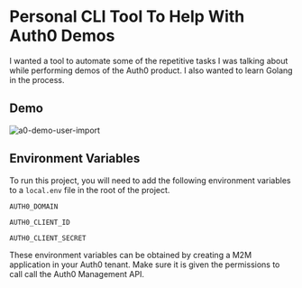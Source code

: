 # Personal CLI Tool To Help With Auth0 Demos

I wanted a tool to automate some of the repetitive tasks I was talking about while performing demos of the Auth0 product. I also wanted to learn Golang in the process.


## Demo

![a0-demo-user-import](https://user-images.githubusercontent.com/67964959/152444909-aa299d50-402d-443d-b854-011afeb78bd8.gif)

## Environment Variables

To run this project, you will need to add the following environment variables to a `local.env` file in the root of the project.

`AUTH0_DOMAIN`

`AUTH0_CLIENT_ID`

`AUTH0_CLIENT_SECRET`

These environment variables can be obtained by creating a M2M application in your Auth0 tenant. Make sure it is given the permissions to call call the Auth0 Management API.
